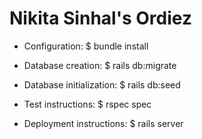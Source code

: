 # Nikita Sinhal's Ordiez


  *   Configuration: $ bundle install

  *   Database creation: $ rails db:migrate

  *   Database initialization: $ rails db:seed

  *   Test instructions: $ rspec spec

  *   Deployment instructions: $ rails server
